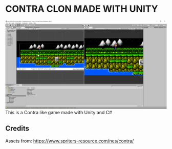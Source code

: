 # CONTRA CLON MADE WITH UNITY
![Example](Images/ExampleImage.png) <br/>
This is a Contra like game made with Unity and C#

## Credits
Assets from: https://www.spriters-resource.com/nes/contra/
